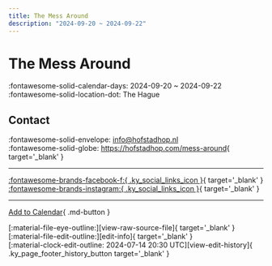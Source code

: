 ```yaml
---
title: The Mess Around
description: "2024-09-20 ~ 2024-09-22"
---
```


# The Mess Around 

:fontawesome-solid-calendar-days: 2024-09-20 ~ 2024-09-22  
:fontawesome-solid-location-dot: The Hague  

## Contact

:fontawesome-solid-envelope: <info@hofstadhop.nl>  
:fontawesome-solid-globe: <https://hofstadhop.com/mess-around>{ target='_blank' }  

---

 [:fontawesome-brands-facebook-f:{ .ky_social_links_icon }](https://www.facebook.com/HofstadHop){ target='_blank' } [:fontawesome-brands-instagram:{ .ky_social_links_icon }](https://instagram.com/hofstad_hop){ target='_blank' }

---

[Add to Calendar](https://swing.news/ics/en/2024/nl_NL/the-mess-around-2024.ics){ .md-button }

<div class="ky_page_footer" markdown>
<div class="ky_page_footer_trailing" markdown="span">
[:material-file-eye-outline:][view-raw-source-file]{ target='_blank' }
[:material-file-edit-outline:][edit-info]{ target='_blank' }
</div>
<div class="ky_page_footer_leading" markdown="span">
[:material-clock-edit-outline: 2024-07-14 20:30 UTC][view-edit-history]{ .ky_page_footer_history_button target='_blank' }
</div>
</div>

[view-raw-source-file]: https://github.com/swingdance/events/blob/main/2024/nl_NL/the-mess-around-2024.json "View Raw Source File"
[edit-info]: https://github.com/swingdance/events/issues/new?assignees=&labels=update+event&projects=&template=03-update_entity.yml&title=%5B2024%2Fnl_NL%5D%20The%20Mess%20Around&region=nl_NL&year=2024&id=the-mess-around-2024&name=The%20Mess%20Around&org_id= "Edit Info"

[view-edit-history]: https://github.com/swingdance/events/commits/main/2024/nl_NL/the-mess-around-2024.json "View Edit History"
